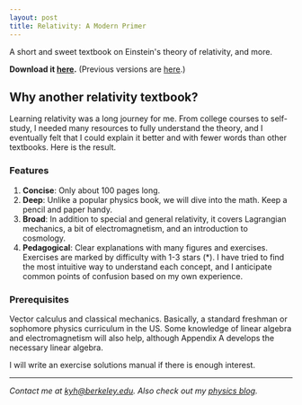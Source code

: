 ```yaml
---
layout: post
title: Relativity: A Modern Primer
---
```


A short and sweet textbook on Einstein's theory of relativity, and more.

**Download it [here](./Relativity_A_Modern_Primer_v2.pdf).** (Previous versions are [here](./versions.html).)

## Why another relativity textbook?

Learning relativity was a long journey for me. From college courses to self-study, I needed many resources to fully understand the theory, and I eventually felt that I could explain it better and with fewer words than other textbooks. Here is the result.

### Features

1. **Concise**: Only about 100 pages long.
2. **Deep**: Unlike a popular physics book, we will dive into the math. Keep a pencil and paper handy.
3. **Broad**: In addition to special and general relativity, it covers Lagrangian mechanics, a bit of electromagnetism, and an introduction to cosmology.
4. **Pedagogical**: Clear explanations with many figures and exercises. Exercises are marked by difficulty with 1-3 stars (\*). I have tried to find the most intuitive way to understand each concept, and I anticipate common points of confusion based on my own experience.

### Prerequisites

Vector calculus and classical mechanics. Basically, a standard freshman or sophomore physics curriculum in the US. Some knowledge of linear algebra and electromagnetism will also help, although Appendix A develops the necessary linear algebra.

I will write an exercise solutions manual if there is enough interest.

---

_Contact me at [kyh@berkeley.edu](mailto:kyh@berkeley.edu). Also check out my [physics blog](http://diffxweyl.wordpress.com)._
